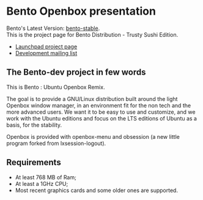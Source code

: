 # Bento Openbox presentation

Bento's Latest Version: [bento-stable](http://linuxvillage.org/en/downloads/). <br>
This is the project page for Bento Distribution - Trusty Sushi Edition.<br>
* [Launchpad project page](https://launchpad.net/bento-dev)
* [Development mailing list](http://www.freelists.org/list/bento-dev)

## The Bento-dev project in few words

This is Bento : Ubuntu Openbox Remix.

The goal is to provide a GNU/Linux distribution built around the light Openbox window manager, in an environment fit for the non tech and the more advanced users. We want it to be easy to use and customize, and we work with the Ubuntu editions and focus on the LTS editions of Ubuntu as a basis, for the stability.

Openbox is provided with openbox-menu and obsession (a new little program forked from lxsession-logout).

## Requirements

- At least 768 MB of Ram;
- At least a 1GHz CPU;
- Most recent graphics cards and some older ones are supported.
